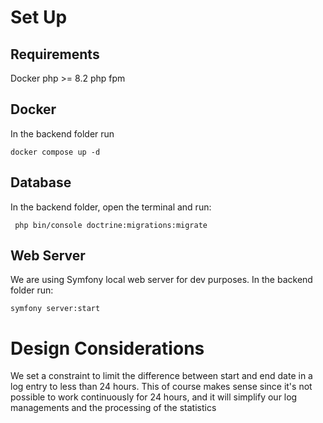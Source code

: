 # Set Up
## Requirements
Docker
php >= 8.2
php fpm

## Docker

In the backend folder run
```shell
docker compose up -d
```
## Database

In the backend folder, open the terminal and run:

```shell
 php bin/console doctrine:migrations:migrate 
```

## Web Server
We are using Symfony local web server for dev purposes. In the backend folder run:
```shell
symfony server:start
```

# Design Considerations

We set a constraint to limit the difference between start and end date in a log entry to less than 24 hours.
This of course makes sense since it's not possible to work continuously for 24 hours, and it will simplify our log managements
and the processing of the statistics


